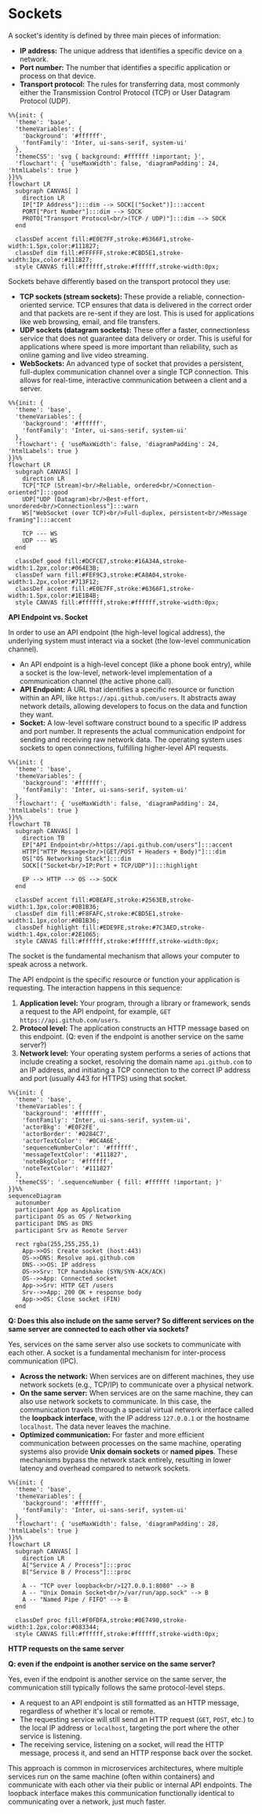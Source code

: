 # Sockets

A socket's identity is defined by three main pieces of information:
- **IP address:** The unique address that identifies a specific device on a network.
- **Port number:** The number that identifies a specific application or process on that device.
- **Transport protocol:** The rules for transferring data, most commonly either the Transmission Control Protocol (TCP) or User Datagram Protocol (UDP).

```mermaid
%%{init: {
  'theme': 'base',
  'themeVariables': {
    'background': '#ffffff',
    'fontFamily': 'Inter, ui-sans-serif, system-ui'
  },
  'themeCSS': 'svg { background: #ffffff !important; }',
  'flowchart': { 'useMaxWidth': false, 'diagramPadding': 24, 'htmlLabels': true }
}}%%
flowchart LR
  subgraph CANVAS[ ]
    direction LR
    IP["IP Address"]:::dim --> SOCK[("Socket")]:::accent
    PORT["Port Number"]:::dim --> SOCK
    PROTO["Transport Protocol<br/>(TCP / UDP)"]:::dim --> SOCK
  end

  classDef accent fill:#E0E7FF,stroke:#6366F1,stroke-width:1.5px,color:#111827;
  classDef dim fill:#FFFFFF,stroke:#CBD5E1,stroke-width:1px,color:#111827;
  style CANVAS fill:#ffffff,stroke:#ffffff,stroke-width:0px;
```

Sockets behave differently based on the transport protocol they use: 
- **TCP sockets (stream sockets):** These provide a reliable, connection-oriented service. TCP ensures that data is delivered in the correct order and that packets are re-sent if they are lost. This is used for applications like web browsing, email, and file transfers.
- **UDP sockets (datagram sockets):** These offer a faster, connectionless service that does not guarantee data delivery or order. This is useful for applications where speed is more important than reliability, such as online gaming and live video streaming.
- **WebSockets:** An advanced type of socket that provides a persistent, full-duplex communication channel over a single TCP connection. This allows for real-time, interactive communication between a client and a server. 

```mermaid
%%{init: {
  'theme': 'base',
  'themeVariables': {
    'background': '#ffffff',
    'fontFamily': 'Inter, ui-sans-serif, system-ui'
  },
  'flowchart': { 'useMaxWidth': false, 'diagramPadding': 24, 'htmlLabels': true }
}}%%
flowchart LR
  subgraph CANVAS[ ]
    direction LR
    TCP["TCP (Stream)<br/>Reliable, ordered<br/>Connection-oriented"]:::good
    UDP["UDP (Datagram)<br/>Best-effort, unordered<br/>Connectionless"]:::warn
    WS["WebSocket (over TCP)<br/>Full-duplex, persistent<br/>Message framing"]:::accent

    TCP --- WS
    UDP --- WS
  end

  classDef good fill:#DCFCE7,stroke:#16A34A,stroke-width:1.2px,color:#064E3B;
  classDef warn fill:#FEF9C3,stroke:#CA8A04,stroke-width:1.2px,color:#713F12;
  classDef accent fill:#E0E7FF,stroke:#6366F1,stroke-width:1.5px,color:#1E1B4B;
  style CANVAS fill:#ffffff,stroke:#ffffff,stroke-width:0px;
```

**API Endpoint vs. Socket**

In order to use an API endpoint (the high-level logical address), the underlying system must interact via a socket (the low-level communication channel).
- An API endpoint is a high-level concept (like a phone book entry), while a socket is the low-level, network-level implementation of a communication channel (the active phone call).
- **API Endpoint:** A URL that identifies a specific resource or function within an API, like `https://api.github.com/users`. It abstracts away network details, allowing developers to focus on the data and function they want.
- **Socket:** A low-level software construct bound to a specific IP address and port number. It represents the actual communication endpoint for sending and receiving raw network data. The operating system uses sockets to open connections, fulfilling higher-level API requests.

```mermaid
%%{init: {
  'theme': 'base',
  'themeVariables': {
    'background': '#ffffff',
    'fontFamily': 'Inter, ui-sans-serif, system-ui'
  },
  'flowchart': { 'useMaxWidth': false, 'diagramPadding': 24, 'htmlLabels': true }
}}%%
flowchart TB
  subgraph CANVAS[ ]
    direction TB
    EP["API Endpoint<br/>https://api.github.com/users"]:::accent
    HTTP["HTTP Message<br/>(GET/POST + Headers + Body)"]:::dim
    OS["OS Networking Stack"]:::dim
    SOCK[("Socket<br/>IP:Port + TCP/UDP")]:::highlight

    EP --> HTTP --> OS --> SOCK
  end

  classDef accent fill:#DBEAFE,stroke:#2563EB,stroke-width:1.3px,color:#0B1B36;
  classDef dim fill:#F8FAFC,stroke:#CBD5E1,stroke-width:1.1px,color:#0B1B36;
  classDef highlight fill:#EDE9FE,stroke:#7C3AED,stroke-width:1.4px,color:#2E1065;
  style CANVAS fill:#ffffff,stroke:#ffffff,stroke-width:0px;
```



The socket is the fundamental mechanism that allows your computer to speak across a network.

The API endpoint is the specific resource or function your application is requesting. The interaction happens in this sequence:
1. **Application level:** Your program, through a library or framework, sends a request to the API endpoint, for example, `GET https://api.github.com/users`.
2. **Protocol level:** The application constructs an HTTP message based on this endpoint. (Q: even if the endpoint is another service on the same server?)
3. **Network level:** Your operating system performs a series of actions that include creating a socket, resolving the domain name `api.github.com` to an IP address, and initiating a TCP connection to the correct IP address and port (usually 443 for HTTPS) using that socket.

```mermaid
%%{init: {
  'theme': 'base',
  'themeVariables': {
    'background': '#ffffff',
    'fontFamily': 'Inter, ui-sans-serif, system-ui',
    'actorBkg': '#E0F2FE',
    'actorBorder': '#0284C7',
    'actorTextColor': '#0C4A6E',
    'sequenceNumberColor': '#ffffff',
    'messageTextColor': '#111827',
    'noteBkgColor': '#ffffff',
    'noteTextColor': '#111827'
  },
  'themeCSS': '.sequenceNumber { fill: #ffffff !important; }'
}}%%
sequenceDiagram
  autonumber
  participant App as Application
  participant OS as OS / Networking
  participant DNS as DNS
  participant Srv as Remote Server

  rect rgba(255,255,255,1)
    App->>OS: Create socket (host:443)
    OS->>DNS: Resolve api.github.com
    DNS-->>OS: IP address
    OS->>Srv: TCP handshake (SYN/SYN-ACK/ACK)
    OS-->>App: Connected socket
    App->>Srv: HTTP GET /users
    Srv-->>App: 200 OK + response body
    App->>OS: Close socket (FIN)
  end
```

**Q: Does this also include on the same server? So different services on the same server are connected to each other via sockets?** 

Yes, services on the same server also use sockets to communicate with each other. A socket is a fundamental mechanism for inter-process communication (IPC). 
- **Across the network:** When services are on different machines, they use network sockets (e.g., TCP/IP) to communicate over a physical network.
- **On the same server:** When services are on the same machine, they can also use network sockets to communicate. In this case, the communication travels through a special virtual network interface called the **loopback interface**, with the IP address `127.0.0.1` or the hostname `localhost`. The data never leaves the machine.
- **Optimized communication:** For faster and more efficient communication between processes on the same machine, operating systems also provide **Unix domain sockets** or **named pipes**. These mechanisms bypass the network stack entirely, resulting in lower latency and overhead compared to network sockets. 

```mermaid
%%{init: {
  'theme': 'base',
  'themeVariables': {
    'background': '#ffffff',
    'fontFamily': 'Inter, ui-sans-serif, system-ui'
  },
  'flowchart': { 'useMaxWidth': false, 'diagramPadding': 28, 'htmlLabels': true }
}}%%
flowchart LR
  subgraph CANVAS[ ]
    direction LR
    A["Service A / Process"]:::proc
    B["Service B / Process"]:::proc

    A -- "TCP over loopback<br/>127.0.0.1:8080" --> B
    A -- "Unix Domain Socket<br/>/var/run/app.sock" --> B
    A -- "Named Pipe / FIFO" --> B
  end

  classDef proc fill:#F0FDFA,stroke:#0E7490,stroke-width:1.2px,color:#083344;
  style CANVAS fill:#ffffff,stroke:#ffffff,stroke-width:0px;
```

**HTTP requests on the same server**

**Q: even if the endpoint is another service on the same server?**

Yes, even if the endpoint is another service on the same server, the communication still typically follows the same protocol-level steps.
- A request to an API endpoint is still formatted as an HTTP message, regardless of whether it's local or remote.
- The requesting service will still send an HTTP request (`GET`, `POST`, etc.) to the local IP address or `localhost`, targeting the port where the other service is listening.
- The receiving service, listening on a socket, will read the HTTP message, process it, and send an HTTP response back over the socket. 

This approach is common in microservices architectures, where multiple services run on the same machine (often within containers) and communicate with each other via their public or internal API endpoints. The loopback interface makes this communication functionally identical to communicating over a network, just much faster.
